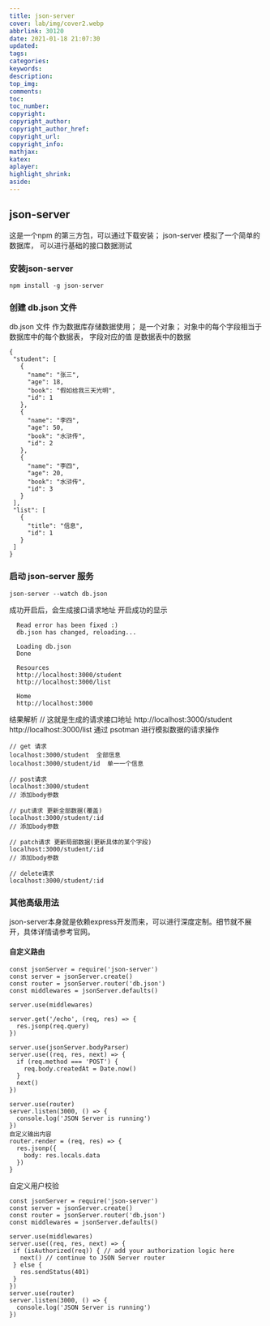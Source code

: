 ```yaml
---
title: json-server
cover: lab/img/cover2.webp
abbrlink: 30120
date: 2021-01-18 21:07:30
updated:
tags:
categories:
keywords:
description:
top_img:
comments:
toc:
toc_number:
copyright:
copyright_author:
copyright_author_href:
copyright_url:
copyright_info:
mathjax:
katex:
aplayer:
highlight_shrink:
aside:
---
```

## json-server

这是一个npm 的第三方包，可以通过下载安装； json-server 模拟了一个简单的数据库， 可以进行基础的接口数据测试

### 安装json-server

```
npm install -g json-server
```

### 创建 db.json 文件

db.json 文件 作为数据库存储数据使用； 是一个对象； 对象中的每个字段相当于数据库中的每个数据表， 字段对应的值 是数据表中的数据

```
{
 "student": [
   {
     "name": "张三",
     "age": 18,
     "book": "假如给我三天光明",
     "id": 1
   },
   {
     "name": "李四",
     "age": 50,
     "book": "水浒传",
     "id": 2
   },
   {
     "name": "李四",
     "age": 20,
     "book": "水浒传",
     "id": 3
   }
 ],
 "list": [
   {
     "title": "信息",
     "id": 1
   }
 ]
}
```

### 启动 json-server 服务

```
json-server --watch db.json 
```


成功开启后，会生成接口请求地址 开启成功的显示

```
  Read error has been fixed :)
  db.json has changed, reloading...

  Loading db.json
  Done

  Resources
  http://localhost:3000/student
  http://localhost:3000/list

  Home
  http://localhost:3000
```

结果解析
// 这就是生成的请求接口地址
 http://localhost:3000/student
 http://localhost:3000/list
通过 psotman 进行模拟数据的请求操作

```
// get 请求
localhost:3000/student  全部信息
localhost:3000/student/id  单一一个信息

// post请求
localhost:3000/student
// 添加body参数

// put请求 更新全部数据(覆盖)
localhost:3000/student/:id
// 添加body参数

// patch请求 更新局部数据(更新具体的某个字段)
localhost:3000/student/:id
// 添加body参数

// delete请求
localhost:3000/student/:id
```

### 其他高级用法

json-server本身就是依赖express开发而来，可以进行深度定制。细节就不展开，具体详情请参考官网。

#### 自定义路由

```
const jsonServer = require('json-server')
const server = jsonServer.create()
const router = jsonServer.router('db.json')
const middlewares = jsonServer.defaults()

server.use(middlewares)

server.get('/echo', (req, res) => {
  res.jsonp(req.query)
})

server.use(jsonServer.bodyParser)
server.use((req, res, next) => {
  if (req.method === 'POST') {
    req.body.createdAt = Date.now()
  }
  next()
})

server.use(router)
server.listen(3000, () => {
  console.log('JSON Server is running')
})
自定义输出内容
router.render = (req, res) => {
  res.jsonp({
    body: res.locals.data
  })
}
```

 自定义用户校验 

```
const jsonServer = require('json-server')
const server = jsonServer.create()
const router = jsonServer.router('db.json')
const middlewares = jsonServer.defaults()

server.use(middlewares)
server.use((req, res, next) => {
 if (isAuthorized(req)) { // add your authorization logic here
   next() // continue to JSON Server router
 } else {
   res.sendStatus(401)
 }
})
server.use(router)
server.listen(3000, () => {
  console.log('JSON Server is running')
})
```

